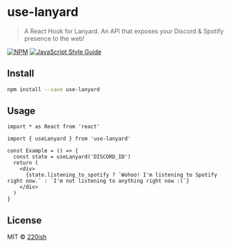 # use-lanyard

> A React Hook for Lanyard. An API that exposes your Discord & Spotify presence to the web!

[![NPM](https://img.shields.io/npm/v/use-lanyard.svg)](https://www.npmjs.com/package/use-lanyard) [![JavaScript Style Guide](https://img.shields.io/badge/code_style-standard-brightgreen.svg)](https://standardjs.com)

## Install

```bash
npm install --save use-lanyard
```

## Usage

```tsx
import * as React from 'react'

import { useLanyard } from 'use-lanyard'

const Example = () => {
  const state = useLanyard('DISCORD_ID')
  return (
    <div>
      {state.listening_to_spotify ? `Wohoo! I'm listening to Spotify right now.` : `I'm not listening to anything right now :(`}
    </div>
  )
}
```

## License

MIT © [220ish](https://github.com/220ish)
